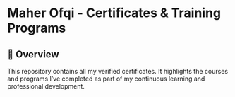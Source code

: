 
# Maher Ofqi - Certificates & Training Programs

## 📖 Overview
This repository contains all my verified certificates. It highlights the courses and programs I’ve completed as part of my continuous learning and professional development.
